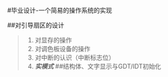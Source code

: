 ﻿#毕业设计-一个简易的操作系统的实现

##对引导扇区的设计

> 1. 对显存的操作
> 2. 对调色板设备的操作
> 3. 对中断的认识（中断标志位）
> 4. ***实模式***
##结构体、文字显示与GDT/IDT初始化
> 